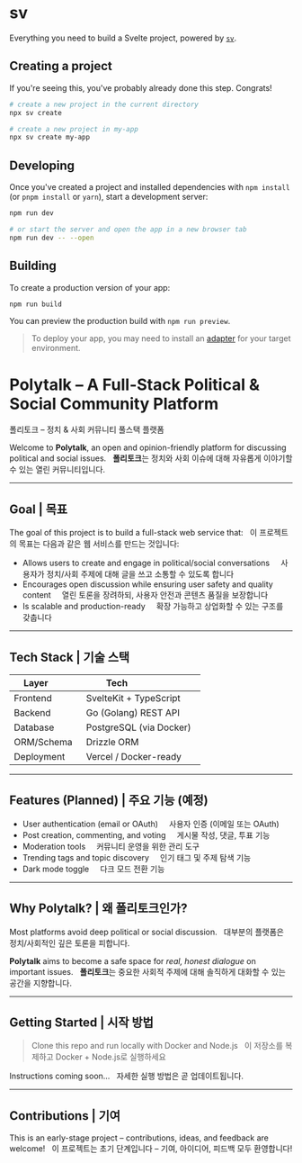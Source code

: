 # sv

Everything you need to build a Svelte project, powered by [`sv`](https://github.com/sveltejs/cli).

## Creating a project

If you're seeing this, you've probably already done this step. Congrats!

```bash
# create a new project in the current directory
npx sv create

# create a new project in my-app
npx sv create my-app
```

## Developing

Once you've created a project and installed dependencies with `npm install` (or `pnpm install` or `yarn`), start a development server:

```bash
npm run dev

# or start the server and open the app in a new browser tab
npm run dev -- --open
```

## Building

To create a production version of your app:

```bash
npm run build
```

You can preview the production build with `npm run preview`.

> To deploy your app, you may need to install an [adapter](https://svelte.dev/docs/kit/adapters) for your target environment.

# Polytalk – A Full-Stack Political & Social Community Platform  
폴리토크 – 정치 & 사회 커뮤니티 풀스택 플랫폼

Welcome to **Polytalk**, an open and opinion-friendly platform for discussing political and social issues.  
**폴리토크**는 정치와 사회 이슈에 대해 자유롭게 이야기할 수 있는 열린 커뮤니티입니다.

---

## Goal | 목표

The goal of this project is to build a full-stack web service that:  
이 프로젝트의 목표는 다음과 같은 웹 서비스를 만드는 것입니다:

- Allows users to create and engage in political/social conversations  
  사용자가 정치/사회 주제에 대해 글을 쓰고 소통할 수 있도록 합니다
- Encourages open discussion while ensuring user safety and quality content  
  열린 토론을 장려하되, 사용자 안전과 콘텐츠 품질을 보장합니다
- Is scalable and production-ready  
  확장 가능하고 상업화할 수 있는 구조를 갖춥니다

---

## Tech Stack | 기술 스택

| Layer        | Tech                     |
|--------------|--------------------------|
| Frontend     | SvelteKit + TypeScript   |
| Backend      | Go (Golang) REST API     |
| Database     | PostgreSQL (via Docker)  |
| ORM/Schema   | Drizzle ORM              |
| Deployment   | Vercel / Docker-ready    |

---

## Features (Planned) | 주요 기능 (예정)

- User authentication (email or OAuth)  
  사용자 인증 (이메일 또는 OAuth)
- Post creation, commenting, and voting  
  게시물 작성, 댓글, 투표 기능
- Moderation tools  
  커뮤니티 운영을 위한 관리 도구
- Trending tags and topic discovery  
  인기 태그 및 주제 탐색 기능
- Dark mode toggle  
  다크 모드 전환 기능

---

## Why Polytalk? | 왜 폴리토크인가?

Most platforms avoid deep political or social discussion.  
대부분의 플랫폼은 정치/사회적인 깊은 토론을 피합니다.

**Polytalk** aims to become a safe space for *real, honest dialogue* on important issues.  
**폴리토크**는 중요한 사회적 주제에 대해 솔직하게 대화할 수 있는 공간을 지향합니다.

---

## Getting Started | 시작 방법

> Clone this repo and run locally with Docker and Node.js  
> 이 저장소를 복제하고 Docker + Node.js로 실행하세요

Instructions coming soon...  
자세한 실행 방법은 곧 업데이트됩니다.

---

## Contributions | 기여

This is an early-stage project – contributions, ideas, and feedback are welcome!  
이 프로젝트는 초기 단계입니다 – 기여, 아이디어, 피드백 모두 환영합니다!

